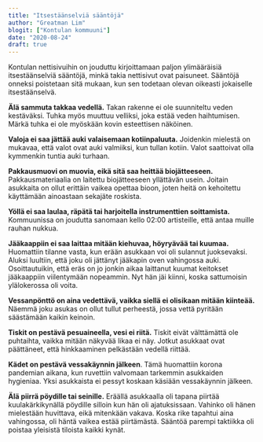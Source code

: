 ```yaml
---
title: "Itsestäänselviä sääntöjä"
author: "Greatman Lim"
blogit: ["Kontulan kommuuni"]
date: "2020-08-24"
draft: true
---
```


Kontulan nettisivuihin on jouduttu kirjoittamaan paljon ylimääräisiä itsestäänselviä sääntöjä, minkä takia nettisivut ovat paisuneet. Sääntöjä onneksi poistetaan sitä mukaan, kun sen todetaan olevan oikeasti jokaiselle itsestäänselvä.

**Älä sammuta takkaa vedellä.** Takan rakenne ei ole suunniteltu veden kestäväksi. Tuhka myös muuttuu velliksi, joka estää veden haihtumisen. Märkä tuhka ei ole myöskään kovin esteettisen näköinen.

**Valoja ei saa jättää auki valaisemaan kotiinpaluuta.** Joidenkin mielestä on mukavaa, että valot ovat auki valmiiksi, kun tullan kotiin. Valot saattoivat olla kymmenkin tuntia auki turhaan.

**Pakkausmuovi on muovia, eikä sitä saa heittää biojätteeseen.** Pakkausmateriaalia on laitettu biojätteeseen yllättävän usein. Joitain asukkaita on ollut erittäin vaikea opettaa bioon, joten heitä on kehoitettu käyttämään ainoastaan sekajäte roskista.

**Yöllä ei saa laulaa, räpätä tai harjoitella instrumenttien soittamista.** Kommuunissa on joudutta sanomaan kello 02:00 artisteille, että antaa muille rauhan nukkua.

**Jääkaappiin ei saa laittaa mitään kiehuvaa, höyryävää tai kuumaa.** Huomattiin tilanne vasta, kun erään asukkaan voi oli sulannut juoksevaksi. Aluksi luultiin, että joku oli jättänyt jääkapin oven vahingossa auki. Osoittautuikin, että eräs on jo jonkin aikaa laittanut kuumat keitokset jääkaappiin viilentymään nopeammin. Nyt hän jäi kiinni, koska sattumoisin ylälokerossa oli voita.

**Vessanpönttö on aina vedettävä, vaikka siellä ei olisikaan mitään kiinteää.** Näemmä joku asukas on ollut tullut perheestä, jossa vettä pyritään säästämään kaikin keinoin.

**Tiskit on pestävä pesuaineella, vesi ei riitä.** Tiskit eivät välttämättä ole puhtaihta, vaikka mitään näkyvää likaa ei näy. Jotkut asukkaat ovat päättäneet, että hinkkaaminen pelkästään vedellä riittää.

**Kädet on pestävä vessakäynnin jälkeen**. Tämä huomattiin korona pandemian aikana, kun ruvettiin valvomaan tarkemmin asukkaiden hygieniaa. Yksi asukkaista ei pessyt koskaan käsiään vessakäynnin jälkeen.

**Älä piirrä pöydille tai seinille.** Eräällä asukkaalla oli tapana piirtää kuulakärkikynällä pöydille silloin kun hän oli ajatuksissaan. Vahinko oli hänen mielestään huvittava, eikä mitenkään vakava. Koska rike tapahtui aina vahingossa, oli häntä vaikea estää piirtämästä. Sääntöä parempi taktiikka oli poistaa yleisistä tiloista kaikki kynät.
